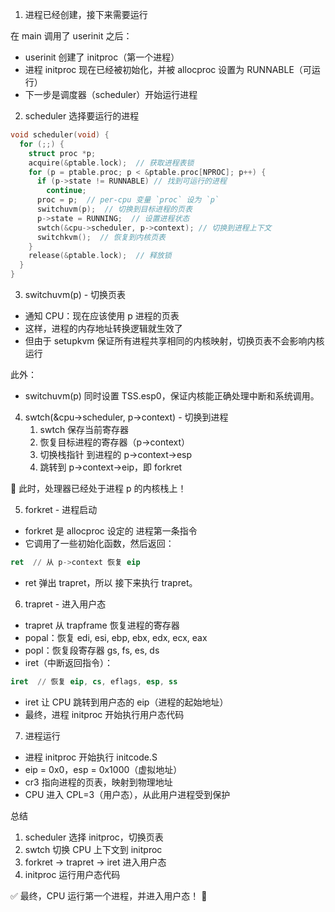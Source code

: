 1. 进程已经创建，接下来需要运行

在 main 调用了 userinit 之后：

- userinit 创建了 initproc（第一个进程）
- 进程 initproc 现在已经被初始化，并被 allocproc 设置为 RUNNABLE（可运行）
- 下一步是调度器（scheduler）开始运行进程


2. scheduler 选择要运行的进程

```c
void scheduler(void) {
  for (;;) {
    struct proc *p;
    acquire(&ptable.lock);  // 获取进程表锁
    for (p = ptable.proc; p < &ptable.proc[NPROC]; p++) {
      if (p->state != RUNNABLE) // 找到可运行的进程
        continue;
      proc = p;  // per-cpu 变量 `proc` 设为 `p`
      switchuvm(p);  // 切换到目标进程的页表
      p->state = RUNNING;  // 设置进程状态
      swtch(&cpu->scheduler, p->context); // 切换到进程上下文
      switchkvm();  // 恢复到内核页表
    }
    release(&ptable.lock);  // 释放锁
  }
}
```

3. switchuvm(p) - 切换页表

- 通知 CPU：现在应该使用 p 进程的页表
- 这样，进程的内存地址转换逻辑就生效了
- 但由于 setupkvm 保证所有进程共享相同的内核映射，切换页表不会影响内核运行

此外：

- switchuvm(p) 同时设置 TSS.esp0，保证内核能正确处理中断和系统调用。


4. swtch(&cpu->scheduler, p->context) - 切换到进程
    1.	swtch 保存当前寄存器
    2.	恢复目标进程的寄存器（p->context）
    3.	切换栈指针 到进程的 p->context->esp
    4.	跳转到 p->context->eip，即 forkret

📌 此时，处理器已经处于进程 p 的内核栈上！

5. forkret - 进程启动

- forkret 是 allocproc 设定的 进程第一条指令
- 它调用了一些初始化函数，然后返回：

```S
ret  // 从 p->context 恢复 eip
```

- ret 弹出 trapret，所以 接下来执行 trapret。


6. trapret - 进入用户态

- trapret 从 trapframe 恢复进程的寄存器
- popal：恢复 edi, esi, ebp, ebx, edx, ecx, eax
- popl：恢复段寄存器 gs, fs, es, ds
- iret（中断返回指令）：

```S
iret  // 恢复 eip, cs, eflags, esp, ss
```

- iret 让 CPU 跳转到用户态的 eip（进程的起始地址）
- 最终，进程 initproc 开始执行用户态代码

7. 进程运行

- 进程 initproc 开始执行 initcode.S
- eip = 0x0，esp = 0x1000（虚拟地址）
- cr3 指向进程的页表，映射到物理地址
- CPU 进入 CPL=3（用户态），从此用户进程受到保护

总结
1.	scheduler 选择 initproc，切换页表
2.	swtch 切换 CPU 上下文到 initproc
3.	forkret -> trapret -> iret 进入用户态
4.	initproc 运行用户态代码

✅ 最终，CPU 运行第一个进程，并进入用户态！ 🚀